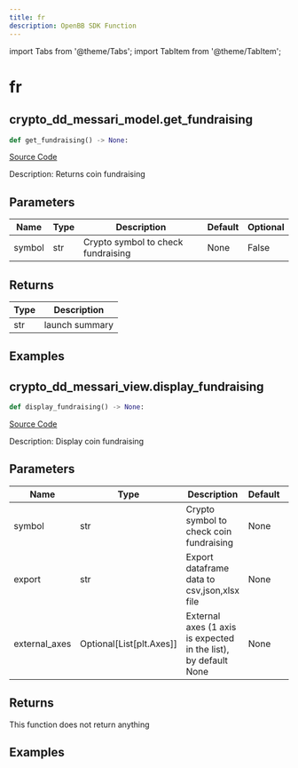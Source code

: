 ```yaml
---
title: fr
description: OpenBB SDK Function
---
```


import Tabs from '@theme/Tabs';
import TabItem from '@theme/TabItem';

# fr

<Tabs>
<TabItem value="model" label="Model" default>

## crypto_dd_messari_model.get_fundraising

```python title='openbb_terminal/decorators.py'
def get_fundraising() -> None:
```
[Source Code](https://github.com/OpenBB-finance/OpenBBTerminal/tree/main/openbb_terminal/decorators.py#L632)

Description: Returns coin fundraising

## Parameters

| Name | Type | Description | Default | Optional |
| ---- | ---- | ----------- | ------- | -------- |
| symbol | str | Crypto symbol to check fundraising | None | False |

## Returns

| Type | Description |
| ---- | ----------- |
| str | launch summary |

## Examples



</TabItem>
<TabItem value="view" label="View">

## crypto_dd_messari_view.display_fundraising

```python title='openbb_terminal/decorators.py'
def display_fundraising() -> None:
```
[Source Code](https://github.com/OpenBB-finance/OpenBBTerminal/tree/main/openbb_terminal/decorators.py#L627)

Description: Display coin fundraising

## Parameters

| Name | Type | Description | Default | Optional |
| ---- | ---- | ----------- | ------- | -------- |
| symbol | str | Crypto symbol to check coin fundraising | None | False |
| export | str | Export dataframe data to csv,json,xlsx file | None | False |
| external_axes | Optional[List[plt.Axes]] | External axes (1 axis is expected in the list), by default None | None | True |

## Returns

This function does not return anything

## Examples



</TabItem>
</Tabs>